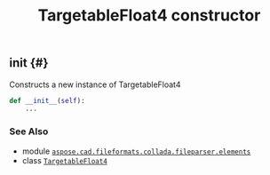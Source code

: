 ﻿---
title: TargetableFloat4 constructor
second_title: Aspose.CAD for Python via .NET API References
description: 
type: docs
weight: 10
url: /aspose.cad.fileformats.collada.fileparser.elements/targetablefloat4/__init__/
is_root: false
---

## __init__ {#}

Constructs a new instance of TargetableFloat4



```python
def __init__(self):
    ...
```





### See Also
* module [`aspose.cad.fileformats.collada.fileparser.elements`](../../)
* class [`TargetableFloat4`](/cad/python-net/aspose.cad.fileformats.collada.fileparser.elements/targetablefloat4)
